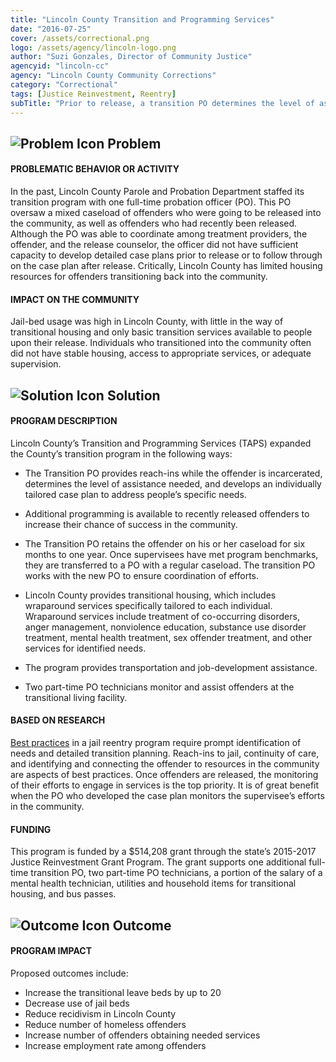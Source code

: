 ```yaml
---
title: "Lincoln County Transition and Programming Services"
date: "2016-07-25"
cover: /assets/correctional.png
logo: /assets/agency/lincoln-logo.png
author: "Suzi Gonzales, Director of Community Justice"
agencyid: "lincoln-cc"
agency: "Lincoln County Community Corrections"
category: "Correctional"
tags: [Justice Reinvestment, Reentry]
subTitle: "Prior to release, a transition PO determines the level of assistance needed by an offender, and develops an individually tailored case plan to address specific needs, including additional programming, transitional housing, and job-development assistance."
---
```


## ![Problem Icon](https://github.com/google/material-design-icons/raw/master/alert/1x_web/ic_error_outline_black_48dp.png "Problem") Problem

#### PROBLEMATIC BEHAVIOR OR ACTIVITY

In the past, Lincoln County Parole and Probation Department staffed its transition program with one full-time probation officer (PO). This PO oversaw a mixed caseload of offenders who were going to be released into the community, as well as offenders who had recently been released. Although the PO was able to coordinate among treatment providers, the offender, and the release counselor, the officer did not have sufficient capacity to develop detailed case plans prior to release or to follow through on the case plan after release. Critically, Lincoln County has limited housing resources for offenders transitioning back into the community.

#### IMPACT ON THE COMMUNITY

Jail-bed usage was high in Lincoln County, with little in the way of transitional housing and only basic transition services available to people upon their release. Individuals who transitioned into the community often did not have stable housing, access to appropriate services, or adequate supervision.

## ![Solution Icon](https://github.com/google/material-design-icons/raw/master/action/1x_web/ic_lightbulb_outline_black_48dp.png "Solution") Solution

#### PROGRAM DESCRIPTION

Lincoln County’s Transition and Programming Services (TAPS) expanded the County’s transition program in the following ways:

* The Transition PO provides reach-ins while the offender is incarcerated, determines the level of assistance needed, and develops an individually tailored case plan to address people’s specific needs.

* Additional programming is available to recently released offenders to increase their chance of success in the community.

* The Transition PO retains the offender on his or her caseload for six months to one year. Once supervisees have met program benchmarks, they are transferred to a PO with a regular caseload. The transition PO works with the new PO to ensure coordination of efforts.

* Lincoln County provides transitional housing, which includes wraparound services specifically tailored to each individual. Wraparound services include treatment of co-occurring disorders, anger management, nonviolence education, substance use disorder treatment, mental health treatment, sex offender treatment, and other services for identified needs.

* The program provides transportation and job-development assistance.

* Two part-time PO technicians monitor and assist offenders at the transitional living facility.

#### BASED ON RESEARCH

[Best practices](https://www.drugabuse.gov/publications/principles-drug-addiction-treatment-research-based-guide-third-edition/evidence-based-approaches-to-drug-addiction-treatment/behavioral-3) in a jail reentry program require prompt identification of needs and detailed transition planning. Reach-ins to jail, continuity of care, and identifying and connecting the offender to resources in the community are aspects of best practices. Once offenders are released, the monitoring of their efforts to engage in services is the top priority. It is of great benefit when the PO who developed the case plan monitors the supervisee’s efforts in the community.

#### FUNDING

This program is funded by a $514,208 grant through the state’s 2015-2017 Justice Reinvestment Grant Program. The grant supports one additional full-time transition PO, two part-time PO technicians, a portion of the salary of a mental health technician, utilities and household items for transitional housing, and bus passes.

## ![Outcome Icon](https://github.com/google/material-design-icons/raw/master/action/1x_web/ic_view_list_black_48dp.png "Outcome") Outcome

#### PROGRAM IMPACT

Proposed outcomes include:

* Increase the transitional leave beds by up to 20
* Decrease use of jail beds
* Reduce recidivism in Lincoln County
* Reduce number of homeless offenders
* Increase number of offenders obtaining needed services
* Increase employment rate among offenders
